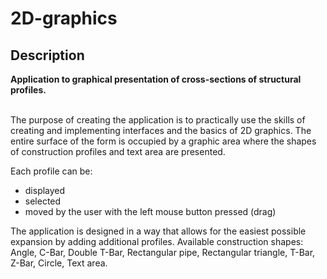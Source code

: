 # 2D-graphics
<h2>Description</h2>
<b>Application to graphical presentation of cross-sections of structural profiles.</b>
</br></br>
<p>
 The purpose of creating the application is to practically use the skills of creating and implementing interfaces and the basics of 2D graphics.
 The entire surface of the form is occupied by a graphic area where the shapes of construction profiles and text area are presented.

Each profile can be: 
<ul>
 <li>displayed</li>
 <li>selected</li>
 <li>moved by the user with the left mouse button pressed (drag) </li>
</ul>
 The application is designed in a way that allows for the easiest possible expansion by adding additional profiles.
 Available construction shapes: Angle, C-Bar, Double T-Bar, Rectangular pipe, Rectangular triangle, T-Bar, Z-Bar, Circle, Text area.
</p>
